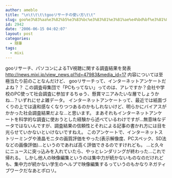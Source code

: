 ```yaml
---
author: ameblo
title: "\n\t\t\t\tgooリサーチの使い方\t\t"
slug: goo%e3%83%aa%e3%82%b5%e3%83%bc%e3%83%81%e3%81%ae%e4%bd%bf%e3%81%84%e6%96%b9
id: 2942
date: '2006-06-15 04:02:07'
layout: post
categories:
  - 随筆
tags:
  - mixi
---
```


gooリサーチ、パソコンによるTV視聴に関する調査結果を発表 http://news.mixi.jp/view_news.pl?id=47983&media_id=17 内容については至極当たり前のことなんだけど、 gooリサーチって、インターネットアンケートだよね？？ この調査母集団で「PCもってない」ってのは、アレですか？会社や学校のPC使って社会調査に参加するちゅう、懸賞マニアみたいな層でしょうかね…？いずれにせよ雑データ。 インターネットアンケートって、最近では紙面づくりの上では違和感なくなりつつあるのかもしれないけど、明らかにバイアスがかかった社会調査結果だよな…と思います。 まあそれもインターネットアンケートを科学的な調査に使おうとした経験から述べているわけですが…無意味なデータではないんですが、調査結果の信頼性とそれによる記事の書かれ方には目を光らせていかないといけないですねえ。 このアンケートで、インターネットストリーミングや液晶モニタの画質評価をやった(表示解像度、PCスペック、SD法などの画像評価)…というのであれば高く評価できるのですけれども。 …と久々にニュースに突っ込みを入れていたら、やっとレンダリングが終わった…これで帰れる。 しかし他人の映像編集というのは集中力が続かないものなのだけれども、集中力が続かない学生のヘルプで映像編集するっていうのもかなりネガティブワークだなあとポロリ。